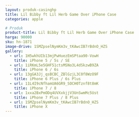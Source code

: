 ```yaml
---
layout: produk-casinghp
title: Lil Bibby ft Lil Herb Game Over iPhone Case
categories: apple

# Produk
product-title: Lil Bibby ft Lil Herb Game Over iPhone Case
harga: 90000
sku: hn-1871
image-drive: 1SMZpselNymKm3v_tKAwcIB7rBdnO_HZS
gallery:
  - url: 1H5wkhUIb13mjPwHuezEmSPtaa90-VowH
    title: iPhone 5 / 5s / SE
  - url: 1iRKmL5e5GHF51ctsMSNo3L4dSkzwB9ZA
    title: iPhone 6 / 6s
  - url: 13gGA3Jj_qsBCBC_ZBlGzjL3C0f8WzO9F
    title: iPhone 6 Plus / 6s Plus
  - url: 11L4I9cNfhamUA6GR9_SOCH0Tznf8t8mK
    title: iPhone 7 / 8
  - url: 1xxa2BxPmODq4UVXxkjjV3UnSwmMc5Ust
    title: iPhone 7 Plus / 8 Plus
  - url: 1SMZpselNymKm3v_tKAwcIB7rBdnO_HZS
    title: iPhone X
---
```


